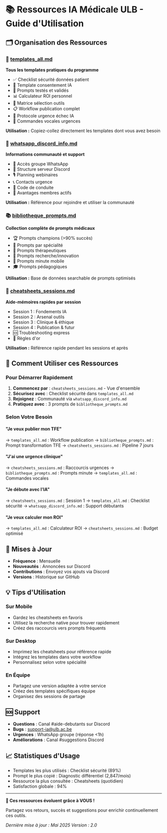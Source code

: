 # 📚 Ressources IA Médicale ULB - Guide d'Utilisation

## 🗂️ Organisation des Ressources

### 📱 [templates_all.md](templates_all.md)
**Tous les templates pratiques du programme**
- ✅ Checklist sécurité données patient
- 📝 Template consentement IA
- 🎯 Prompts testés et validés
- 📊 Calculateur ROI personnel
- 🔧 Matrice sélection outils
- 📋 Workflow publication complet
- 🚨 Protocole urgence échec IA
- 📱 Commandes vocales urgences

**Utilisation :** Copiez-collez directement les templates dont vous avez besoin

### 💬 [whatsapp_discord_info.md](whatsapp_discord_info.md)
**Informations communauté et support**
- 📱 Accès groupe WhatsApp
- 💬 Structure serveur Discord
- 🎙️ Planning webinaires
- 📞 Contacts urgence
- 🌟 Code de conduite
- 🎁 Avantages membres actifs

**Utilisation :** Référence pour rejoindre et utiliser la communauté

### 📚 [bibliotheque_prompts.md](bibliotheque_prompts.md)
**Collection complète de prompts médicaux**
- 🏆 Prompts champions (>90% succès)
- 🎯 Prompts par spécialité
- 💊 Prompts thérapeutiques
- 🚀 Prompts recherche/innovation
- 📱 Prompts minute mobile
- 🎓 Prompts pédagogiques

**Utilisation :** Base de données searchable de prompts optimisés

### 🔧 [cheatsheets_sessions.md](cheatsheets_sessions.md)
**Aide-mémoires rapides par session**
- Session 1 : Fondements IA
- Session 2 : Arsenal outils
- Session 3 : Clinique & éthique
- Session 4 : Publication & futur
- 🆘 Troubleshooting express
- 💎 Règles d'or

**Utilisation :** Référence rapide pendant les sessions et après

## 🎯 Comment Utiliser ces Ressources

### Pour Démarrer Rapidement
1. **Commencez par** : `cheatsheets_sessions.md` - Vue d'ensemble
2. **Sécurisez avec** : Checklist sécurité dans `templates_all.md`
3. **Rejoignez** : Communauté via `whatsapp_discord_info.md`
4. **Pratiquez avec** : 3 prompts de `bibliotheque_prompts.md`

### Selon Votre Besoin

#### "Je veux publier mon TFE"
→ `templates_all.md` : Workflow publication
→ `bibliotheque_prompts.md` : Prompt transformation TFE
→ `cheatsheets_sessions.md` : Pipeline 7 jours

#### "J'ai une urgence clinique"
→ `cheatsheets_sessions.md` : Raccourcis urgences
→ `bibliotheque_prompts.md` : Prompts minute
→ `templates_all.md` : Commandes vocales

#### "Je débute avec l'IA"
→ `cheatsheets_sessions.md` : Session 1
→ `templates_all.md` : Checklist sécurité
→ `whatsapp_discord_info.md` : Support débutants

#### "Je veux calculer mon ROI"
→ `templates_all.md` : Calculateur ROI
→ `cheatsheets_sessions.md` : Budget optimisé

## 🔄 Mises à Jour

- **Fréquence** : Mensuelle
- **Nouveautés** : Annoncées sur Discord
- **Contributions** : Envoyez vos ajouts via Discord
- **Versions** : Historique sur GitHub

## 💡 Tips d'Utilisation

### Sur Mobile
- Gardez les cheatsheets en favoris
- Utilisez la recherche native pour trouver rapidement
- Créez des raccourcis vers prompts fréquents

### Sur Desktop  
- Imprimez les cheatsheets pour référence rapide
- Intégrez les templates dans votre workflow
- Personnalisez selon votre spécialité

### En Équipe
- Partagez une version adaptée à votre service
- Créez des templates spécifiques équipe
- Organisez des sessions de partage

## 🆘 Support

- **Questions** : Canal #aide-debutants sur Discord
- **Bugs** : support-ia@ulb.ac.be
- **Urgences** : WhatsApp groupe (réponse <1h)
- **Améliorations** : Canal #suggestions Discord

## 📈 Statistiques d'Usage

- Templates les plus utilisés : Checklist sécurité (89%)
- Prompt le plus copié : Diagnostic différentiel (2,847/mois)
- Ressource la plus consultée : Cheatsheets (quotidien)
- Satisfaction globale : 94%

---

**🚀 Ces ressources évoluent grâce à VOUS !**

Partagez vos retours, succès et suggestions pour enrichir continuellement ces outils.

*Dernière mise à jour : Mai 2025*
*Version : 2.0*
